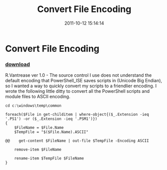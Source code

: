 ﻿---
pid:            2999
poster:         Richard Vantreas
title:          Convert File Encoding
date:           2011-10-12 15:14:14
format:         posh
parent:         0
parent:         0

---

# Convert File Encoding

### [download](2999.ps1)

R.Vantrease ver 1.0 - The source control I use does not understand the default encoding that PowerShell_ISE saves scripts in (Unicode Big Endian), so I wanted a way to quickly convert my scripts to a friendlier encoding.  I wrote the following little ditty to convert all the PowerShell scripts and module files to ASCII encoding.

```posh
cd c:\windows\temp\common

foreach($File in get-childitem | where-object{($_.Extension -ieq '.PS1') -or ($_.Extension -ieq '.PSM1')})
{
    $FileName = $File.Name
    $TempFile = "$($File.Name).ASCII"

@@    get-content $FileName | out-file $TempFile -Encoding ASCII 

    remove-item $FileName

    rename-item $TempFile $FileName
}

```
